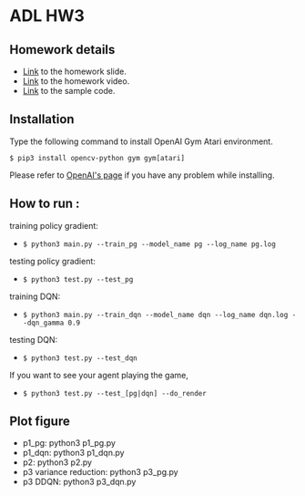 # ADL HW3

## Homework details

* [Link](https://docs.google.com/presentation/d/12IjcsZVCKjcsHtCRKSJfku3HWlGN4yc9DvCT6XRJZlk/edit?usp=sharing) to the homework slide.
* [Link](https://youtu.be/cwdiBWjQDk0) to the homework video.
* [Link](https://drive.google.com/file/d/1Ctf8hVx-JCFTR5p0incL-F5ASPfwLKtP/view?usp=sharing) to the sample code.

## Installation
Type the following command to install OpenAI Gym Atari environment.

`$ pip3 install opencv-python gym gym[atari]`

Please refer to [OpenAI's page](https://github.com/openai/gym) if you have any problem while installing.

## How to run :
training policy gradient:
* `$ python3 main.py --train_pg --model_name pg --log_name pg.log`

testing policy gradient:
* `$ python3 test.py --test_pg`

training DQN:
* `$ python3 main.py --train_dqn --model_name dqn --log_name dqn.log --dqn_gamma 0.9`

testing DQN:
* `$ python3 test.py --test_dqn`

If you want to see your agent playing the game,
* `$ python3 test.py --test_[pg|dqn] --do_render`

## Plot figure

* p1_pg: python3 p1_pg.py
* p1_dqn: python3 p1_dqn.py
* p2: python3 p2.py
* p3 variance reduction: python3 p3_pg.py
* p3 DDQN: python3 p3_dqn.py
